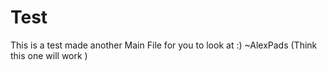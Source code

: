 # Test
This is a test
made another Main File for you to look at :) ~AlexPads (Think this one will work )
